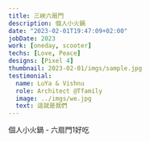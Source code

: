 ```yaml
---
title: 三峽六扇門
description: 個人小火鍋
date: "2023-02-01T19:47:09+02:00"
jobDate: 2023
work: [oneday, scooter]
techs: [Love, Peace]
designs: [Pixel 4]
thumbnail: 2023-02-01/imgs/sample.jpg
testimonial:
  name: LuYa & Vishnu
  role: Architect @Tfamily
  image: ../imgs/we.jpg
  text: 這就是我們
---
```



個人小火鍋 - 六扇門1好吃